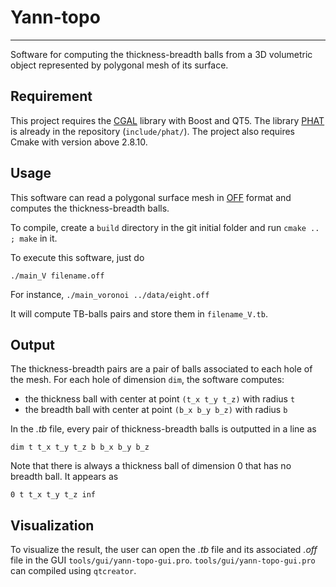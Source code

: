 # Yann-topo
-----------------

Software for computing the thickness-breadth balls from a 3D volumetric object represented by polygonal mesh of its surface.

## Requirement
This project requires the [CGAL](https://www.cgal.org/) library with Boost and QT5. The library [PHAT](https://github.com/blazs/phat) is already in the repository (`include/phat/`). The project also requires Cmake with version above 2.8.10.

## Usage
This software can read a polygonal surface mesh in [OFF](https://en.wikipedia.org/wiki/OFF_(file_format)) format and computes the thickness-breadth balls.

To compile, create a `build` directory in the git initial folder and run `cmake .. ; make` in it.

To execute this software, just do
```
./main_V filename.off
```
For instance, `./main_voronoi ../data/eight.off`

It will compute TB-balls pairs and store them in `filename_V.tb`.

## Output
The thickness-breadth pairs are a pair of balls associated to each hole of the mesh. For each hole of dimension `dim`, the software computes:
- the thickness ball with center at point `(t_x t_y t_z)` with radius `t`
- the breadth ball with center at point `(b_x b_y b_z)` with radius `b`

In the _.tb_ file, every pair of thickness-breadth balls is outputted in a line as
```
dim t t_x t_y t_z b b_x b_y b_z
```
Note that there is always a thickness ball of dimension 0 that has no breadth ball. It appears as
```
0 t t_x t_y t_z inf
```

## Visualization
To visualize the result, the user can open the _.tb_ file and its associated _.off_ file in the GUI `tools/gui/yann-topo-gui.pro`.
`tools/gui/yann-topo-gui.pro` can compiled using `qtcreator`.
